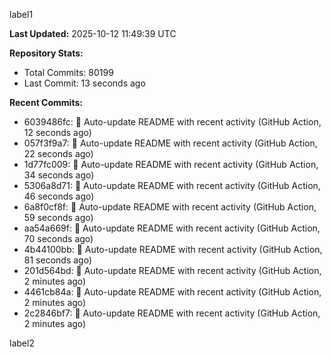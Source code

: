 
label1 
<!-- ACTIVITY_START -->
**Last Updated:** 2025-10-12 11:49:39 UTC

**Repository Stats:**
- Total Commits: 80199
- Last Commit: 13 seconds ago

**Recent Commits:**
- 6039486fc: 🤖 Auto-update README with recent activity (GitHub Action, 12 seconds ago)
- 057f3f9a7: 🤖 Auto-update README with recent activity (GitHub Action, 22 seconds ago)
- 1d77fc009: 🤖 Auto-update README with recent activity (GitHub Action, 34 seconds ago)
- 5306a8d71: 🤖 Auto-update README with recent activity (GitHub Action, 46 seconds ago)
- 6a8f0cf8f: 🤖 Auto-update README with recent activity (GitHub Action, 59 seconds ago)
- aa54a669f: 🤖 Auto-update README with recent activity (GitHub Action, 70 seconds ago)
- 4b44100bb: 🤖 Auto-update README with recent activity (GitHub Action, 81 seconds ago)
- 201d564bd: 🤖 Auto-update README with recent activity (GitHub Action, 2 minutes ago)
- 4461cb84a: 🤖 Auto-update README with recent activity (GitHub Action, 2 minutes ago)
- 2c2846bf7: 🤖 Auto-update README with recent activity (GitHub Action, 2 minutes ago)
<!-- ACTIVITY_END -->

label2
